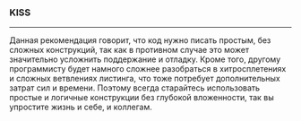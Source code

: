 ### KISS
---

Данная рекомендация говорит, что код нужно писать простым, без сложных конструкций, так как в противном случае это может значительно усложнить поддержание и отладку. Кроме того, другому программисту будет намного сложнее разобраться в хитросплетениях и сложных ветвлениях листинга, что тоже потребует дополнительных затрат сил и времени. Поэтому всегда старайтесь использовать простые и логичные конструкции без глубокой вложенности, так вы упростите жизнь и себе, и коллегам.